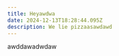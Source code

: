 ```yaml
---
title: Heyawdwa
date: 2024-12-13T18:28:44.095Z
description: We lie pizzaasawdawd
---
```

awddawadwdaw
